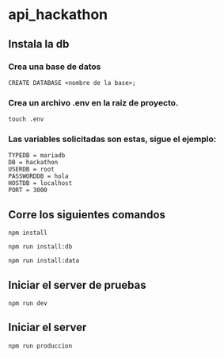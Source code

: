# api_hackathon

## Instala la db

### Crea una base de datos

```
CREATE DATABASE <nombre de la base>;
```

### Crea un archivo .env en la raiz de proyecto.

```
touch .env
```

### Las variables solicitadas son estas, sigue el ejemplo:

```
TYPEDB = mariadb
DB = hackathon
USERDB = root
PASSWORDDB = hola
HOSTDB = localhost
PORT = 3000
```

## Corre los siguientes comandos

```
npm install
```
```
npm run install:db
```
```
npm run install:data
```

## Iniciar el server de pruebas

```
npm run dev
```

## Iniciar el server

```
npm run produccion
```
